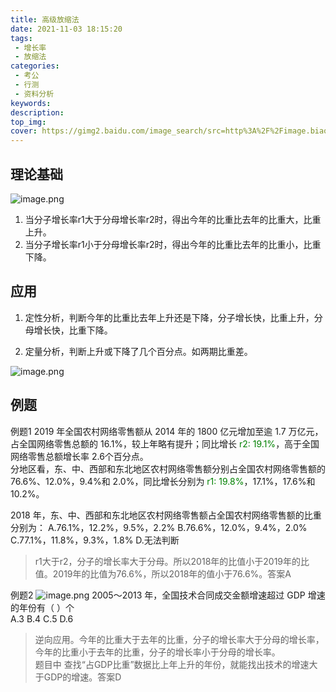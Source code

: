 ```yaml
---
title: 高级放缩法
date: 2021-11-03 18:15:20
tags:
 - 增长率
 - 放缩法
categories:
 - 考公
 - 行测
 - 资料分析
keywords:
description:
top_img:
cover: https://gimg2.baidu.com/image_search/src=http%3A%2F%2Fimage.biaobaiju.com%2Fuploads%2F20190703%2F18%2F1562150972-CciHJOTxdq.jpeg&refer=http%3A%2F%2Fimage.biaobaiju.com&app=2002&size=f9999,10000&q=a80&n=0&g=0n&fmt=jpeg?sec=1638524817&t=8cab2e1bfd0684a7a36f6f65ae96dcb4
---
```

## 理论基础
![image.png](http://tva1.sinaimg.cn/large/005SoUZ5ly1gw2587urk0j30ha0bs77a.jpg)


1) 当分子增长率r1大于分母增长率r2时，得出今年的比重比去年的比重大，比重上升。    
2) 当分子增长率r1小于分母增长率r2时，得出今年的比重比去年的比重小，比重下降。  

## 应用
1) 定性分析，判断今年的比重比去年上升还是下降，分子增长快，比重上升，分母增长快，比重下降。

2) 定量分析，判断上升或下降了几个百分点。如两期比重差。

![image.png](http://tva1.sinaimg.cn/large/005SoUZ5ly1gw26ccfomnj30m807jdjv.jpg)

## 例题
例题1 
2019 年全国农村网络零售额从 2014 年的 1800 亿元增加至逾 1.7 万亿元，占全国网络零售总额的 16.1%，较上年略有提升；同比增长 <font color=green> r2: 19.1%</font>，高于全国网络零售总额增长率 2.6个百分点。  
分地区看，东、中、西部和东北地区农村网络零售额分别占全国农村网络零售额的 76.6%、12.0%，9.4%和 2.0%，同比增长分别为 <font color=green> r1: 19.8%</font>，17.1%，17.6%和 10.2%。  

2018 年，东、中、西部和东北地区农村网络零售额占全国农村网络零售额的比重分别为： 
A.76.1%，12.2%，9.5%，2.2% B.76.6%，12.0%，9.4%，2.0%  
C.77.1%，11.8%，9.3%，1.8% D.无法判断

> r1大于r2，分子的增长率大于分母。所以2018年的比值小于2019年的比值。2019年的比值为76.6%，所以2018年的值小于76.6%。答案A

例题2
![image.png](http://tva1.sinaimg.cn/large/005SoUZ5ly1gw26y4kfwij30cj07gq47.jpg)
2005～2013 年，全国技术合同成交金额增速超过 GDP 增速的年份有（ ）个  
A.3 B.4 C.5 D.6

> 逆向应用。今年的比重大于去年的比重，分子的增长率大于分母的增长率，今年的比重小于去年的比重，分子的增长率小于分母的增长率。  
> 题目中 查找“占GDP比重”数据比上年上升的年份，就能找出技术的增速大于GDP的增速。答案D

